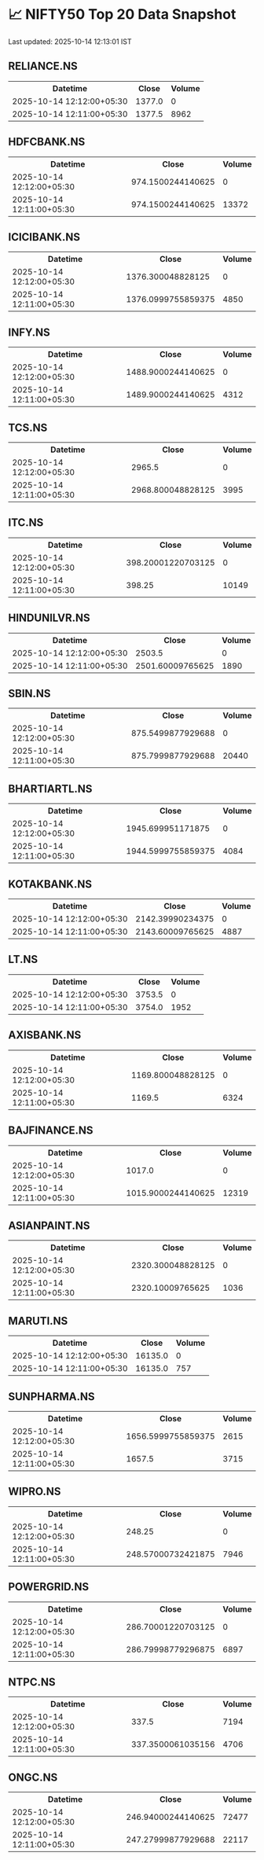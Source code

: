 # 📈 NIFTY50 Top 20 Data Snapshot

Last updated: 2025-10-14 12:13:01 IST

## RELIANCE.NS

<table>
  <tr><th>Datetime</th><th>Close</th><th>Volume</th></tr>
  <tr><td>2025-10-14 12:12:00+05:30</td><td>1377.0</td><td>0</td></tr>
  <tr><td>2025-10-14 12:11:00+05:30</td><td>1377.5</td><td>8962</td></tr>
</table>

## HDFCBANK.NS

<table>
  <tr><th>Datetime</th><th>Close</th><th>Volume</th></tr>
  <tr><td>2025-10-14 12:12:00+05:30</td><td>974.1500244140625</td><td>0</td></tr>
  <tr><td>2025-10-14 12:11:00+05:30</td><td>974.1500244140625</td><td>13372</td></tr>
</table>

## ICICIBANK.NS

<table>
  <tr><th>Datetime</th><th>Close</th><th>Volume</th></tr>
  <tr><td>2025-10-14 12:12:00+05:30</td><td>1376.300048828125</td><td>0</td></tr>
  <tr><td>2025-10-14 12:11:00+05:30</td><td>1376.0999755859375</td><td>4850</td></tr>
</table>

## INFY.NS

<table>
  <tr><th>Datetime</th><th>Close</th><th>Volume</th></tr>
  <tr><td>2025-10-14 12:12:00+05:30</td><td>1488.9000244140625</td><td>0</td></tr>
  <tr><td>2025-10-14 12:11:00+05:30</td><td>1489.9000244140625</td><td>4312</td></tr>
</table>

## TCS.NS

<table>
  <tr><th>Datetime</th><th>Close</th><th>Volume</th></tr>
  <tr><td>2025-10-14 12:12:00+05:30</td><td>2965.5</td><td>0</td></tr>
  <tr><td>2025-10-14 12:11:00+05:30</td><td>2968.800048828125</td><td>3995</td></tr>
</table>

## ITC.NS

<table>
  <tr><th>Datetime</th><th>Close</th><th>Volume</th></tr>
  <tr><td>2025-10-14 12:12:00+05:30</td><td>398.20001220703125</td><td>0</td></tr>
  <tr><td>2025-10-14 12:11:00+05:30</td><td>398.25</td><td>10149</td></tr>
</table>

## HINDUNILVR.NS

<table>
  <tr><th>Datetime</th><th>Close</th><th>Volume</th></tr>
  <tr><td>2025-10-14 12:12:00+05:30</td><td>2503.5</td><td>0</td></tr>
  <tr><td>2025-10-14 12:11:00+05:30</td><td>2501.60009765625</td><td>1890</td></tr>
</table>

## SBIN.NS

<table>
  <tr><th>Datetime</th><th>Close</th><th>Volume</th></tr>
  <tr><td>2025-10-14 12:12:00+05:30</td><td>875.5499877929688</td><td>0</td></tr>
  <tr><td>2025-10-14 12:11:00+05:30</td><td>875.7999877929688</td><td>20440</td></tr>
</table>

## BHARTIARTL.NS

<table>
  <tr><th>Datetime</th><th>Close</th><th>Volume</th></tr>
  <tr><td>2025-10-14 12:12:00+05:30</td><td>1945.699951171875</td><td>0</td></tr>
  <tr><td>2025-10-14 12:11:00+05:30</td><td>1944.5999755859375</td><td>4084</td></tr>
</table>

## KOTAKBANK.NS

<table>
  <tr><th>Datetime</th><th>Close</th><th>Volume</th></tr>
  <tr><td>2025-10-14 12:12:00+05:30</td><td>2142.39990234375</td><td>0</td></tr>
  <tr><td>2025-10-14 12:11:00+05:30</td><td>2143.60009765625</td><td>4887</td></tr>
</table>

## LT.NS

<table>
  <tr><th>Datetime</th><th>Close</th><th>Volume</th></tr>
  <tr><td>2025-10-14 12:12:00+05:30</td><td>3753.5</td><td>0</td></tr>
  <tr><td>2025-10-14 12:11:00+05:30</td><td>3754.0</td><td>1952</td></tr>
</table>

## AXISBANK.NS

<table>
  <tr><th>Datetime</th><th>Close</th><th>Volume</th></tr>
  <tr><td>2025-10-14 12:12:00+05:30</td><td>1169.800048828125</td><td>0</td></tr>
  <tr><td>2025-10-14 12:11:00+05:30</td><td>1169.5</td><td>6324</td></tr>
</table>

## BAJFINANCE.NS

<table>
  <tr><th>Datetime</th><th>Close</th><th>Volume</th></tr>
  <tr><td>2025-10-14 12:12:00+05:30</td><td>1017.0</td><td>0</td></tr>
  <tr><td>2025-10-14 12:11:00+05:30</td><td>1015.9000244140625</td><td>12319</td></tr>
</table>

## ASIANPAINT.NS

<table>
  <tr><th>Datetime</th><th>Close</th><th>Volume</th></tr>
  <tr><td>2025-10-14 12:12:00+05:30</td><td>2320.300048828125</td><td>0</td></tr>
  <tr><td>2025-10-14 12:11:00+05:30</td><td>2320.10009765625</td><td>1036</td></tr>
</table>

## MARUTI.NS

<table>
  <tr><th>Datetime</th><th>Close</th><th>Volume</th></tr>
  <tr><td>2025-10-14 12:12:00+05:30</td><td>16135.0</td><td>0</td></tr>
  <tr><td>2025-10-14 12:11:00+05:30</td><td>16135.0</td><td>757</td></tr>
</table>

## SUNPHARMA.NS

<table>
  <tr><th>Datetime</th><th>Close</th><th>Volume</th></tr>
  <tr><td>2025-10-14 12:12:00+05:30</td><td>1656.5999755859375</td><td>2615</td></tr>
  <tr><td>2025-10-14 12:11:00+05:30</td><td>1657.5</td><td>3715</td></tr>
</table>

## WIPRO.NS

<table>
  <tr><th>Datetime</th><th>Close</th><th>Volume</th></tr>
  <tr><td>2025-10-14 12:12:00+05:30</td><td>248.25</td><td>0</td></tr>
  <tr><td>2025-10-14 12:11:00+05:30</td><td>248.57000732421875</td><td>7946</td></tr>
</table>

## POWERGRID.NS

<table>
  <tr><th>Datetime</th><th>Close</th><th>Volume</th></tr>
  <tr><td>2025-10-14 12:12:00+05:30</td><td>286.70001220703125</td><td>0</td></tr>
  <tr><td>2025-10-14 12:11:00+05:30</td><td>286.79998779296875</td><td>6897</td></tr>
</table>

## NTPC.NS

<table>
  <tr><th>Datetime</th><th>Close</th><th>Volume</th></tr>
  <tr><td>2025-10-14 12:12:00+05:30</td><td>337.5</td><td>7194</td></tr>
  <tr><td>2025-10-14 12:11:00+05:30</td><td>337.3500061035156</td><td>4706</td></tr>
</table>

## ONGC.NS

<table>
  <tr><th>Datetime</th><th>Close</th><th>Volume</th></tr>
  <tr><td>2025-10-14 12:12:00+05:30</td><td>246.94000244140625</td><td>72477</td></tr>
  <tr><td>2025-10-14 12:11:00+05:30</td><td>247.27999877929688</td><td>22117</td></tr>
</table>

